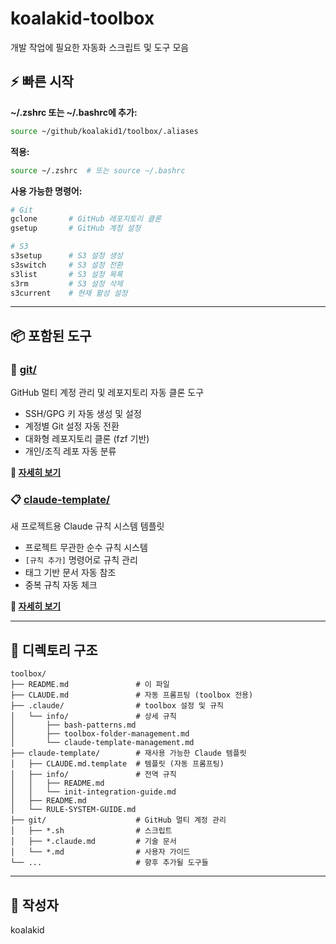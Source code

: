 # koalakid-toolbox

개발 작업에 필요한 자동화 스크립트 및 도구 모음

## ⚡ 빠른 시작

**~/.zshrc 또는 ~/.bashrc에 추가:**
```bash
source ~/github/koalakid1/toolbox/.aliases
```

**적용:**
```bash
source ~/.zshrc  # 또는 source ~/.bashrc
```

**사용 가능한 명령어:**
```bash
# Git
gclone       # GitHub 레포지토리 클론
gsetup       # GitHub 계정 설정

# S3
s3setup      # S3 설정 생성
s3switch     # S3 설정 전환
s3list       # S3 설정 목록
s3rm         # S3 설정 삭제
s3current    # 현재 활성 설정
```

---

## 📦 포함된 도구

### 🔧 [git/](git/)
GitHub 멀티 계정 관리 및 레포지토리 자동 클론 도구

- SSH/GPG 키 자동 생성 및 설정
- 계정별 Git 설정 자동 전환
- 대화형 레포지토리 클론 (fzf 기반)
- 개인/조직 레포 자동 분류

**📖 [자세히 보기](git/README.md)**

### 📋 [claude-template/](claude-template/)
새 프로젝트용 Claude 규칙 시스템 템플릿

- 프로젝트 무관한 순수 규칙 시스템
- `[규칙 추가]` 명령어로 규칙 관리
- 태그 기반 문서 자동 참조
- 중복 규칙 자동 체크

**📖 [자세히 보기](claude-template/README.md)**

---

## 📂 디렉토리 구조

```
toolbox/
├── README.md               # 이 파일
├── CLAUDE.md               # 자동 프롬프팅 (toolbox 전용)
├── .claude/                # toolbox 설정 및 규칙
│   └── info/               # 상세 규칙
│       ├── bash-patterns.md
│       ├── toolbox-folder-management.md
│       └── claude-template-management.md
├── claude-template/        # 재사용 가능한 Claude 템플릿
│   ├── CLAUDE.md.template  # 템플릿 (자동 프롬프팅)
│   ├── info/               # 전역 규칙
│   │   ├── README.md
│   │   └── init-integration-guide.md
│   ├── README.md
│   └── RULE-SYSTEM-GUIDE.md
├── git/                    # GitHub 멀티 계정 관리
│   ├── *.sh                # 스크립트
│   ├── *.claude.md         # 기술 문서
│   └── *.md                # 사용자 가이드
└── ...                     # 향후 추가될 도구들
```

---

## 👤 작성자

koalakid
